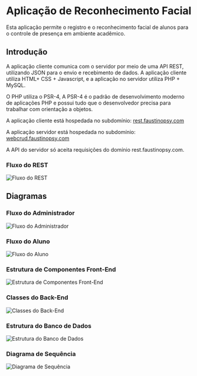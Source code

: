 # Aplicação de Reconhecimento Facial

Esta aplicação permite o registro e o reconhecimento facial de alunos para o controle de presença em ambiente acadêmico.

## Introdução

A aplicação cliente comunica com o servidor por meio de uma API REST, utilizando JSON para o envio e recebimento de dados. A aplicação cliente utiliza HTML+ CSS + Javascript, e a aplicação no servidor utiliza PHP + MySQL.

O PHP utiliza o PSR-4, A PSR-4 é o padrão de desenvolvimento moderno de aplicações PHP e possui tudo que o desenvolvedor precisa para trabalhar com orientação a objetos.

A aplicação cliente está hospedada no subdomínio: [rest.faustinopsy.com](https://rest.faustinopsy.com/)

A aplicação servidor está hospedada no subdomínio: [webcrud.faustinopsy.com](https://webcrud.faustinopsy.com/)

A API do servidor só aceita requisições do domínio rest.faustinopsy.com.

### Fluxo do REST

![Fluxo do REST](img/restv1.svg)

## Diagramas

### Fluxo do Administrador

![Fluxo do Administrador](img/case-admin.svg)

### Fluxo do Aluno

![Fluxo do Aluno](img/case-aluno.svg)

### Estrutura de Componentes Front-End

![Estrutura de Componentes Front-End](img/class-front.svg)

### Classes do Back-End

![Classes do Back-End](img/class-back.svg)

### Estrutura do Banco de Dados

![Estrutura do Banco de Dados](img/class-banco.svg)

### Diagrama de Sequência

![Diagrama de Sequência](img/sequencia.svg)

